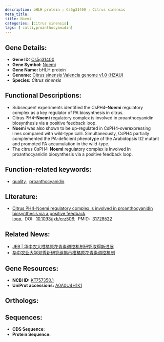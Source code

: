 ```yaml
---
description: bHLH protein ; Cs5g31400 ; Citrus sinensis
meta_title:
title: Noemi
categories: [Citrus sinensis]
tags: [ calli,proanthocyanidin]
---
```


## Gene Details:
- **Gene ID:**	[Cs5g31400]()
- **Gene Symbol:** <u>Noemi</u>
- **Gene Name:** bHLH protein
- **Genome:** [Citrus sinensis Valencia genome v1.0 (HZAU)]()
- **Species:** *Citrus sinensis*

## Functional Descriptions:
   - Subsequent experiments identified the CsPH4–**Noemi** regulatory complex as a key regulator of PA biosynthesis in citrus.
   - Citrus PH4–**Noemi** regulatory complex is involved in proanthocyanidin biosynthesis via a positive feedback loop.
   - **Noemi** was also shown to be up-regulated in CsPH4-overexpressing lines compared with wild-type calli. Simultaneously, CsPH4 partially complemented the PA-deficient phenotype of the Arabidopsis tt2 mutant and promoted PA accumulation in the wild-type.
   - The citrus CsPH4-**Noemi** regulatory complex is involved in proanthocyanidin biosynthesis via a positive feedback loop.

## Function-related keywords:
   - [quality](/tags/quality/),&nbsp;&nbsp;[proanthocyanidin](/tags/proanthocyanidin/)

## Literature:
   - [Citrus PH4-Noemi regulatory complex is involved in proanthocyanidin biosynthesis via a positive feedback loop.](https://academic.oup.com/jxb/article/71/4/1306/5625977)&nbsp;&nbsp;DOI:&nbsp;&nbsp;[10.1093/jxb/erz506](https://academic.oup.com/jxb/article/71/4/1306/5625977);&nbsp;&nbsp;PMID:&nbsp;&nbsp;[31728522](https://pubmed.ncbi.nlm.nih.gov/31728522/)

## Related News:
   - [JEB | 华中农大柑橘原花青素调控机制研究取得新进展](https://mp.weixin.qq.com/s?__biz=Mzg3MDEwNDEyMg==&mid=2247486409&idx=4&sn=f528d554f9f77bc9e5095c212a6ad5be&chksm=ce93a69cf9e42f8a8bc6699fb783aa5bb9cc0b3f45e2e2e950ecd0ededef2f4589d9f0f12a23&scene=27#wechat_redirect)
   - [华中农业大学邓秀新研究组揭示柑橘原花青素调控机制](https://mp.weixin.qq.com/s?__biz=MzU3ODY3MDM0NA==&mid=2247493176&idx=3&sn=4a594181ee00ef316ae058b43c94d614&chksm=fd737c5fca04f54987f2fb60d7c4d8d110d2c3c75c999b278b0e0a09c39a3bb7e65aa54f381d&scene=27#wechat_redirect)

## Gene Resources:
- **NCBI ID:**  [KT757350.1](https://www.ncbi.nlm.nih.gov/gene/?term=KT757350.1)
- **UniProt accessions:** [A0A0U4H1K1](https://www.uniprot.org/uniprotkb/A0A0U4H1K1/entry)

## Orthologs:

## Sequences:
- **CDS Sequence:**
- **Protein Sequence:**

